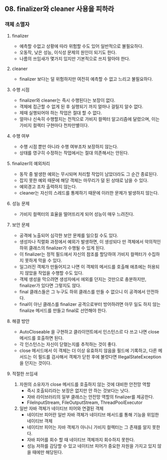 ## 08. finalizer와 cleaner 사용을 피하라

### 객체 소멸자

1. finalizer

   - 예측할 수없고 상황에 따라 위험할 수도 있어 일반적으로 불필요하다.
   - 오동작, 낮은 성능, 이식성 문제의 원인이 되기도 한다.
   - 나름의 쓰임새가 몇가지 있지만 기본적으로 쓰지 말아야 한다.

2. cleaner

   - finalizer 보다는 덜 위험하지만 여전히 예측할 수 없고 느리고 불필요하다.

3. 수행 시점

   - finalizer와 cleaner는 즉시 수행된다는 보장이 없다.
   - 객체에 접근할 수 없게 된 후 실행되기 까지 얼마나 걸릴지 알수 없다.
   -  제때 실행되어야 하는 작업은 절대 할 수 없다.
   - 얼마나 신속히 수행할지는 전적으로 가비지 컬렉터 알고리즘에 달렸으며, 이는 가비지 컬렉터 구현마다 천차만별이다.

4. 수행 여부

   - 수행 시점 뿐만 아니라 수행 여부조차 보장하지 않는다.
   - 상태를 영구히 수정하는 작업에서는 절대 의존해서는 안된다.

5. finalizer의 예외처리

   - 동작 중 발생한 예외는 무시되며 처리할 작업이 남았더라도 그 순간 종료된다.
   - 잡지 못한 예외 때문에 해당 객체는 마무리가 덜 된 상태로 남을 수 있다.
   - 예외경고 조차 출력하지 않는다.
   - cleaner는 자신의 스레드를 통제하기 때문에 이러한 문제가 발생하지 않는다.

6. 성능 문제

   - 가비지 컬렉터의 효율을 떨어뜨리게 되어 성능이 매우 느려진다.

7. 보안 문제

   - 공격에 노출되어 심각한 보안 문제를 일으킬 수도 있다.
   - 생성자나 직렬화 과정에서 예외가 발생하면, 이 생성되다 만 객체에서 악의적인 하위 클래스의 finalizer가 수행될 수 있게 된다.
   - 이 finalizer는 정적 필드에서 자신의 참조를 할당하여 가비지 컬렉터가 수집하지 못하게 막을 수 있다.
   - 일그러진 객체가 만들어지고 나면 이 객체의 메서드를 호출해 애초에는 허용되지 않았을 작업을 수행할 수도 있다.
   - 객체 생성을 막으려면 생성자에서 에외를 던지는 것만으로 충분하지만, finalizer가 있다면 그렇지도 않다.
   - final 클래스들은 그 누구도 하위 클래스를 만들 수 없으니 이 공격에서 안전하다.
   - final이 아닌 클래스를 finalizer 공격으로부터 방어하려면 아무 일도 하지 않는 finalize 메서드를 만들고 final로 선언해야 한다.

8. 해결 방안

   - AutoCloseable 을 구현하고 클라이언트에서 인스턴스르 다 쓰고 나면 close 메서드를 호출하면 된다.
   - 각 인스턴스는 자신이 닫혔는지를 추적하는 것이 좋다.
   - close 메서드에서 이 객체는 더 이상 유효하지 않음을 필드에 기록하고, 다른 메서드는 이 필드를 검사해서 객체가 닫힌 후에 불럿다면 IllegalStateException을 던지는 것이다.

9. 적절한 쓰임새

   1. 자원의 소유자가 close 메서드를 호출하지 않는 것에 대비한 안전망 역할
      - 즉시 호출되리라는 보장은 없지만 안 하는 것보다는 낫다.
      - 자바 라이브러리의 일부 클래스는 안전망 역할의 finalizer를 제공한다.
      - FileInputStream, FileOutputStream, ThreadPoolExecutor
   2. 일반 자바 객체가 네이티브 피어와 연결된 객체
      - 네이티브 피어란 일반 자바 객체가 네이티브 메서드를 통해 기능을 위임한 네이티브 객체
      - 네이티브 피어는 자바 객체가 아니니 가비지 컬렉터는 그 존재를 알지 못한다.
      - 자바 피어를 회수 할 때 네이티브 객체까지 회수하지 못한다.
      - 성능 저하를 감당할 수 있고 네이티브 피어가 중요한 자원을 가지고 있지 않을 때에만 해당된다.

   